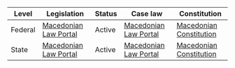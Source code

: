 | Level | Legislation | Status | Case law | Constitution |
|---|---|---|---|---|
| Federal | [Macedonian Law Portal](https://www.legaldesk.mk/) | Active | [Macedonian Law Portal](https://www.legaldesk.mk/) | [Macedonian Constitution](https://www.parliament.mk/en/ustav-na-republika-makedonija/) |
| State | [Macedonian Law Portal](https://www.legaldesk.mk/) | Active | [Macedonian Law Portal](https://www.legaldesk.mk/) | [Macedonian Constitution](https://www.parliament.mk/en/ustav-na-republika-makedonija/) |